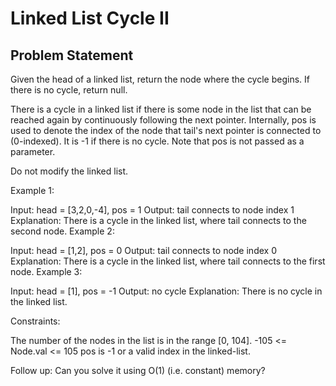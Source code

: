 #   Linked List Cycle II

##  Problem Statement
Given the head of a linked list, return the node where the cycle begins. 
If there is no cycle, return null.

There is a cycle in a linked list if there is some node in the list that can be 
reached again by continuously following the next pointer. Internally, pos is used 
to denote the index of the node that tail's next pointer is connected to (0-indexed).
It is -1 if there is no cycle. Note that pos is not passed as a parameter.

Do not modify the linked list.



Example 1:


Input: head = [3,2,0,-4], pos = 1
Output: tail connects to node index 1
Explanation: There is a cycle in the linked list, where tail connects to the second node.
Example 2:


Input: head = [1,2], pos = 0
Output: tail connects to node index 0
Explanation: There is a cycle in the linked list, where tail connects to the first node.
Example 3:


Input: head = [1], pos = -1
Output: no cycle
Explanation: There is no cycle in the linked list.


Constraints:

The number of the nodes in the list is in the range [0, 104].
-105 <= Node.val <= 105
pos is -1 or a valid index in the linked-list.


Follow up: Can you solve it using O(1) (i.e. constant) memory?